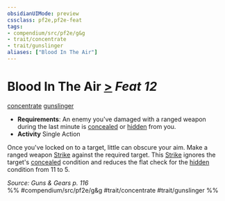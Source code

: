 ```yaml
---
obsidianUIMode: preview
cssclass: pf2e,pf2e-feat
tags:
- compendium/src/pf2e/g&g
- trait/concentrate
- trait/gunslinger
aliases: ["Blood In The Air"]
---
```

# Blood In The Air  [>](/rules/core-rulebook/chapter-9-playing-the-game.md#Actions "Single Action") *Feat 12*  
[concentrate](/rules/traits/concentrate.md)  [gunslinger](/rules/traits/gunslinger-g-g.md)  

- **Requirements**: An enemy you've damaged with a ranged weapon during the last minute is [concealed](/rules/conditions.md#Concealed) or [hidden](/rules/conditions.md#Hidden) from you.
- **Activity** Single Action

Once you've locked on to a target, little can obscure your aim. Make a ranged weapon [Strike](/rules/actions/strike.md) against the required target. This [Strike](/rules/actions/strike.md) ignores the target's [concealed](/rules/conditions.md#Concealed) condition and reduces the flat check for the [hidden](/rules/conditions.md#Hidden) condition from 11 to 5.

*Source: Guns & Gears p. 116*  
%% #compendium/src/pf2e/g&g #trait/concentrate #trait/gunslinger %%